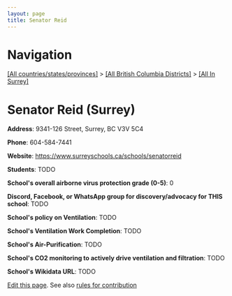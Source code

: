 ```yaml
---
layout: page
title: Senator Reid
---
```

# Navigation

[[All countries/states/provinces]](../../..) > [[All British Columbia Districts]](../..) > [[All In Surrey]](..)

# Senator Reid (Surrey)

**Address**: 9341-126 Street, Surrey, BC V3V 5C4

**Phone**: 604-584-7441

**Website**: <https://www.surreyschools.ca/schools/senatorreid>

**Students**: TODO

**School's overall airborne virus protection grade (0-5)**: 0

**Discord, Facebook, or WhatsApp group for discovery/advocacy for THIS school**: TODO

**School's policy on Ventilation**: TODO

**School's Ventilation Work Completion**: TODO

**School's Air-Purification**: TODO

**School's CO2 monitoring to actively drive ventilation and filtration**: TODO

**School's Wikidata URL**: TODO


[Edit this page](https://github.com/ventilate-schools/BC/edit/main/./Surrey/Senator_Reid.md). See also [rules for contribution](../../../contribution-rules/)